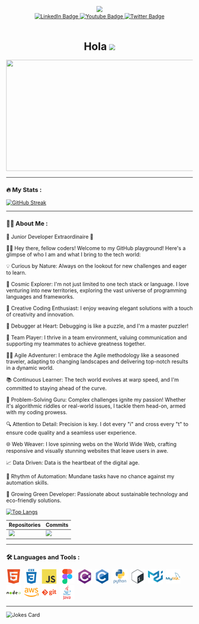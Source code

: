 <div id="header" align="center">
  <img src="https://media.giphy.com/media/bGgsc5mWoryfgKBx1u/giphy.gif" width="100"/>
  <div id="badges">
  <a href="https://www.linkedin.com/in/nana-obeng-kwaku-b71380270/">
    <img src="https://img.shields.io/badge/LinkedIn-blue?style=for-the-badge&logo=linkedin&logoColor=white" alt="LinkedIn Badge"/>
  </a>
  <a href="your-youtube-URL">
    <img src="https://img.shields.io/badge/YouTube-red?style=for-the-badge&logo=youtube&logoColor=white" alt="Youtube Badge"/>
  </a>
  <a href="https://twitter.com/Nadeobeng?t=TDKFkXtmn54jJu_prP1F3w&s=09">
    <img src="https://img.shields.io/badge/Twitter-blue?style=for-the-badge&logo=twitter&logoColor=white" alt="Twitter Badge"/>
  </a>
</div>
  <img src="https://komarev.com/ghpvc/?username=denakwob&style=flat-square&color=blue" alt=""/>
  <h1>
  Hola 
  <img src="https://media.giphy.com/media/hvRJCLFzcasrR4ia7z/giphy.gif" width="30px"/>
  </h1>
</div>
<div align="center">
  <img src="https://media.giphy.com/media/dWesBcTLavkZuG35MI/giphy.gif" width="600" height="300"/>
</div>

---

### :fire: My Stats :

[![GitHub Streak](https://github-readme-streak-stats.herokuapp.com?user=denakwob&theme=github-dark-blue&hide_border=true&card_width=1000&fire=EB5454&currStreakNum=EB5454&currStreakLabel=EB5454)](https://git.io/streak-stats)


---

### :man_technologist: About Me :
🚀 Junior Developer Extraordinaire 🚀

👨‍💻 Hey there, fellow coders! Welcome to my GitHub playground! Here's a glimpse of who I am and what I bring to the tech world:

💡 Curious by Nature: Always on the lookout for new challenges and eager to learn. 

🌌 Cosmic Explorer: I'm not just limited to one tech stack or language. I love venturing into new territories, exploring the vast universe of programming languages and frameworks.

🌟 Creative Coding Enthusiast: I enjoy weaving elegant solutions with a touch of creativity and innovation.

🔧 Debugger at Heart: Debugging is like a puzzle, and I'm a master puzzler!

🤝 Team Player: I thrive in a team environment, valuing communication and supporting my teammates to achieve greatness together.

🚴‍♂️ Agile Adventurer: I embrace the Agile methodology like a seasoned traveler, adapting to changing landscapes and delivering top-notch results in a dynamic world.

📚 Continuous Learner: The tech world evolves at warp speed, and I'm committed to staying ahead of the curve.

🧩 Problem-Solving Guru: Complex challenges ignite my passion! Whether it's algorithmic riddles or real-world issues, I tackle them head-on, armed with my coding prowess.

🔍 Attention to Detail: Precision is key. I dot every "i" and cross every "t" to ensure code quality and a seamless user experience.

🌐 Web Weaver: I love spinning webs on the World Wide Web, crafting responsive and visually stunning websites that leave users in awe.

📈 Data Driven: Data is the heartbeat of the digital age.

🎵 Rhythm of Automation: Mundane tasks have no chance against my automation skills.

🌱 Growing Green Developer: Passionate about sustainable technology and eco-friendly solutions.


[![Top Langs](https://github-readme-stats.vercel.app/api/top-langs/?username=denakwob&layout=compact&theme=vision-friendly-dark)](https://github.com/anuraghazra/github-readme-stats)

| Repositories                                                                                                   | Commits                                                                                                         |
| ---------------------------------------------------------------------------------------------------------------|-----------------------------------------------------------------------------------------------------------------|
| ![](https://github-profile-summary-cards.vercel.app/api/cards/repos-per-language?username=denakwob&theme=dark) | ![](https://github-profile-summary-cards.vercel.app/api/cards/most-commit-language?username=denakwob&theme=dark)|

---

### :hammer_and_wrench: Languages and Tools :
<div>
  <img src="https://github.com/devicons/devicon/blob/master/icons/html5/html5-original.svg" title="HTML5" alt="HTML" width="40" height="40"/>&nbsp;
  <img src="https://github.com/devicons/devicon/blob/master/icons/css3/css3-plain-wordmark.svg"  title="CSS3" alt="CSS" width="40" height="40"/>&nbsp;
  <img src="https://github.com/devicons/devicon/blob/master/icons/javascript/javascript-original.svg" title="JavaScript" alt="JavaScript" width="40" height="40"/>&nbsp;
  <img src="https://raw.githubusercontent.com/devicons/devicon/1119b9f84c0290e0f0b38982099a2bd027a48bf1/icons/figma/figma-original.svg" title="figma" alt="figma" width="40" height="40"/>&nbsp;
  <img src="https://raw.githubusercontent.com/devicons/devicon/1119b9f84c0290e0f0b38982099a2bd027a48bf1/icons/csharp/csharp-original.svg" title="csharp" alt="csharp" width="40" height="40"/>&nbsp;
   <img src="https://raw.githubusercontent.com/devicons/devicon/1119b9f84c0290e0f0b38982099a2bd027a48bf1/icons/c/c-original.svg" title="Firebase" alt="Firebase" width="40" height="40"/>&nbsp;
  <img src="https://github.com/devicons/devicon/blob/master/icons/python/python-original-wordmark.svg" title="python" alt="python" width="40" height="40"/>&nbsp;
  <img src="https://raw.githubusercontent.com/devicons/devicon/1119b9f84c0290e0f0b38982099a2bd027a48bf1/icons/bash/bash-original.svg" title="Gatsby"  alt="Gatsby" width="40" height="40"/>&nbsp;
  <img src="https://github.com/devicons/devicon/blob/master/icons/materialui/materialui-original.svg" title="Material UI" alt="Material UI" width="40" height="40"/>&nbsp;
  <img src="https://github.com/devicons/devicon/blob/master/icons/mysql/mysql-original-wordmark.svg" title="MySQL"  alt="MySQL" width="40" height="40"/>&nbsp;
  <img src="https://github.com/devicons/devicon/blob/master/icons/nodejs/nodejs-original-wordmark.svg" title="NodeJS" alt="NodeJS" width="40" height="40"/>&nbsp;
  <img src="https://github.com/devicons/devicon/blob/master/icons/amazonwebservices/amazonwebservices-plain-wordmark.svg" title="AWS" alt="AWS" width="40" height="40"/>&nbsp;
  <img src="https://github.com/devicons/devicon/blob/master/icons/git/git-plain-wordmark.svg" title="git" alt="git" width="40" height="40"/>&nbsp;
   <img src="https://github.com/devicons/devicon/blob/master/icons/java/java-original-wordmark.svg" title="Java" alt="Java" width="40" height="40"/>&nbsp;
</div>

---

![Jokes Card](https://readme-jokes.vercel.app/api?hideBorder&theme=react)

